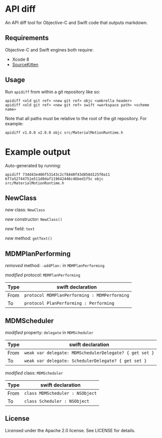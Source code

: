 # API diff

An API diff tool for Objective-C and Swift code that outputs markdown.

## Requirements

Objective-C and Swift engines both require:

- Xcode 8
- [SourceKitten](https://github.com/jpsim/SourceKitten)

## Usage

Run `apidiff` from within a git repository like so:

    apidiff <old git ref> <new git ref> objc <umbrella header>
    apidiff <old git ref> <new git ref> swift <workspace path> <scheme name>

Note that all paths must be relative to the root of the git repository. For example:

    apidiff v1.0.0 v2.0.0 objc src/MaterialMotionRuntime.h

# Example output

Auto-generated by running:

    apidiff 734d43e406f53143c2cf8440f43d858d125f0a11 6f7a52744751e511d0daf119642446c46bed1f5c objc src/MaterialMotionRuntime.h

## NewClass

*new* class: `NewClass`

*new* constructor: `NewClass()`

*new* field: `text`

*new* method: `getText()`

## MDMPlanPerforming

*removed* method: `-addPlan:` in `MDMPlanPerforming`

*modified* protocol: `MDMPlanPerforming`

| Type | swift declaration |
|---|---|
| From | `protocol MDMPlanPerforming : MDMPerforming` |
| To | `protocol PlanPerforming : Performing` |

## MDMScheduler

*modified* property: `delegate` in `MDMScheduler`

| Type | swift declaration |
|---|---|
| From | `weak var delegate: MDMSchedulerDelegate? { get set }` |
| To | `weak var delegate: SchedulerDelegate? { get set }` |

*modified* class: `MDMScheduler`

| Type | swift declaration |
|---|---|
| From | `class MDMScheduler : NSObject` |
| To | `class Scheduler : NSObject` |

## License

Licensed under the Apache 2.0 license. See LICENSE for details.

